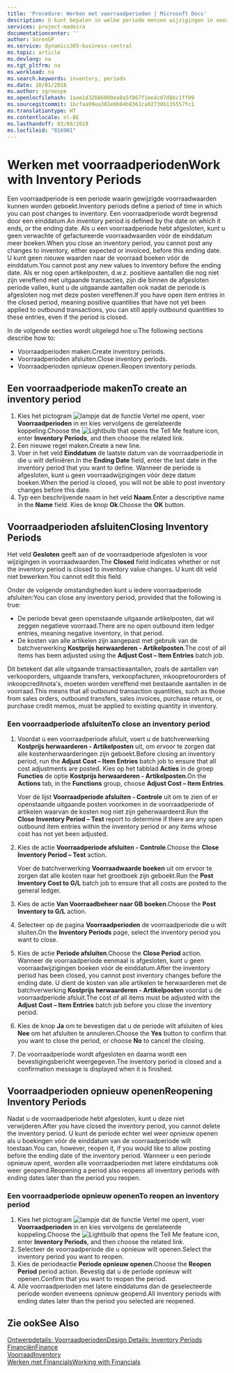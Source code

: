 ```yaml
---
title: 'Procedure: Werken met voorraadperioden | Microsoft Docs'
description: U kunt bepalen in welke periode mensen wijzigingen in voorraad kunnen boeken door voorraadperioden te definiëren.
services: project-madeira
documentationcenter: ''
author: SorenGP
ms.service: dynamics365-business-central
ms.topic: article
ms.devlang: na
ms.tgt_pltfrm: na
ms.workload: na
ms.search.keywords: inventory, periods
ms.date: 10/01/2018
ms.author: sgroespe
ms.openlocfilehash: 1aae1d32b86000ea8a5f867f1ee4c07d8bc1ff09
ms.sourcegitcommit: 1bcfaa99ea302e6b84b8361ca02730b135557fc1
ms.translationtype: HT
ms.contentlocale: nl-BE
ms.lasthandoff: 03/08/2019
ms.locfileid: "816901"
---
```

# <a name="work-with-inventory-periods"></a><span data-ttu-id="7ccbf-103">Werken met voorraadperioden</span><span class="sxs-lookup"><span data-stu-id="7ccbf-103">Work with Inventory Periods</span></span>
<span data-ttu-id="7ccbf-104">Een voorraadperiode is een periode waarin gewijzigde voorraadwaarden kunnen worden geboekt.</span><span class="sxs-lookup"><span data-stu-id="7ccbf-104">Inventory periods define a period of time in which you can post changes to inventory.</span></span> <span data-ttu-id="7ccbf-105">Een voorraadperiode wordt begrensd door een einddatum.</span><span class="sxs-lookup"><span data-stu-id="7ccbf-105">An inventory period is defined by the date on which it ends, or the ending date.</span></span> <span data-ttu-id="7ccbf-106">Als u een voorraadperiode hebt afgesloten, kunt u geen verwachte of gefactureerde voorraadwaarden vóór de einddatum meer boeken.</span><span class="sxs-lookup"><span data-stu-id="7ccbf-106">When you close an inventory period, you cannot post any changes to inventory, either expected or invoiced, before this ending date.</span></span> <span data-ttu-id="7ccbf-107">U kunt geen nieuwe waarden naar de voorraad boeken vóór de einddatum.</span><span class="sxs-lookup"><span data-stu-id="7ccbf-107">You cannot post any new values to inventory before the ending date.</span></span> <span data-ttu-id="7ccbf-108">Als er nog open artikelposten, d.w.z. positieve aantallen die nog niet zijn vereffend met uitgaande transacties, zijn die binnen de afgesloten periode vallen, kunt u de uitgaande aantallen ook nadat de periode is afgesloten nog met deze posten vereffenen.</span><span class="sxs-lookup"><span data-stu-id="7ccbf-108">If you have open item entries in the closed period, meaning positive quantities that have not yet been applied to outbound transactions, you can still apply outbound quantities to these entries, even if the period is closed.</span></span>  

<span data-ttu-id="7ccbf-109">In de volgende secties wordt uitgelegd hoe u:</span><span class="sxs-lookup"><span data-stu-id="7ccbf-109">The following sections describe how to:</span></span>  

* <span data-ttu-id="7ccbf-110">Voorraadperioden maken.</span><span class="sxs-lookup"><span data-stu-id="7ccbf-110">Create inventory periods.</span></span>  
* <span data-ttu-id="7ccbf-111">Voorraadperioden afsluiten.</span><span class="sxs-lookup"><span data-stu-id="7ccbf-111">Close inventory periods.</span></span>  
* <span data-ttu-id="7ccbf-112">Voorraadperioden opnieuw openen.</span><span class="sxs-lookup"><span data-stu-id="7ccbf-112">Reopen inventory periods.</span></span>  

## <a name="to-create-an-inventory-period"></a><span data-ttu-id="7ccbf-113">Een voorraadperiode maken</span><span class="sxs-lookup"><span data-stu-id="7ccbf-113">To create an inventory period</span></span>  
1. <span data-ttu-id="7ccbf-114">Kies het pictogram ![lampje dat de functie Vertel me opent](media/ui-search/search_small.png "Vertel me wat u wilt doen"), voer **Voorraadperioden** in en kies vervolgens de gerelateerde koppeling.</span><span class="sxs-lookup"><span data-stu-id="7ccbf-114">Choose the ![Lightbulb that opens the Tell Me feature](media/ui-search/search_small.png "Tell me what you want to do") icon, enter **Inventory Periods**, and then choose the related link.</span></span>  
2. <span data-ttu-id="7ccbf-115">Een nieuwe regel maken.</span><span class="sxs-lookup"><span data-stu-id="7ccbf-115">Create a new line.</span></span>  
3. <span data-ttu-id="7ccbf-116">Voer in het veld **Einddatum** de laatste datum van de voorraadperiode in die u wilt definiëren.</span><span class="sxs-lookup"><span data-stu-id="7ccbf-116">In the **Ending Date** field, enter the last date in the inventory period that you want to define.</span></span> <span data-ttu-id="7ccbf-117">Wanneer de periode is afgesloten, kunt u geen voorraadwijzigingen vóór deze datum boeken.</span><span class="sxs-lookup"><span data-stu-id="7ccbf-117">When the period is closed, you will not be able to post inventory changes before this date.</span></span>  
4. <span data-ttu-id="7ccbf-118">Typ een beschrijvende naam in het veld **Naam**.</span><span class="sxs-lookup"><span data-stu-id="7ccbf-118">Enter a descriptive name in the **Name** field.</span></span> <span data-ttu-id="7ccbf-119">Kies de knop **Ok**.</span><span class="sxs-lookup"><span data-stu-id="7ccbf-119">Choose the **OK** button.</span></span>  

## <a name="closing-inventory-periods"></a><span data-ttu-id="7ccbf-120">Voorraadperioden afsluiten</span><span class="sxs-lookup"><span data-stu-id="7ccbf-120">Closing Inventory Periods</span></span>  
<span data-ttu-id="7ccbf-121">Het veld **Gesloten** geeft aan of de voorraadperiode afgesloten is voor wijzigingen in voorraadwaarden.</span><span class="sxs-lookup"><span data-stu-id="7ccbf-121">The **Closed** field indicates whether or not the inventory period is closed to inventory value changes.</span></span> <span data-ttu-id="7ccbf-122">U kunt dit veld niet bewerken.</span><span class="sxs-lookup"><span data-stu-id="7ccbf-122">You cannot edit this field.</span></span>  

<span data-ttu-id="7ccbf-123">Onder de volgende omstandigheden kunt u iedere voorraadperiode afsluiten:</span><span class="sxs-lookup"><span data-stu-id="7ccbf-123">You can close any inventory period, provided that the following is true:</span></span>  

* <span data-ttu-id="7ccbf-124">De periode bevat geen openstaande uitgaande artikelposten, dat wil zeggen negatieve voorraad.</span><span class="sxs-lookup"><span data-stu-id="7ccbf-124">There are no open outbound item ledger entries, meaning negative inventory, in that period.</span></span>  
* <span data-ttu-id="7ccbf-125">De kosten van alle artikelen zijn aangepast met gebruik van de batchverwerking **Kostprijs herwaarderen - Artikelposten**.</span><span class="sxs-lookup"><span data-stu-id="7ccbf-125">The cost of all items has been adjusted using the **Adjust Cost – Item Entries** batch job.</span></span>  

<span data-ttu-id="7ccbf-126">Dit betekent dat alle uitgaande transactieaantallen, zoals de aantallen van verkooporders, uitgaande transfers, verkoopfacturen, inkoopretourorders of inkoopcreditnota's, moeten worden vereffend met bestaande aantallen in de voorraad.</span><span class="sxs-lookup"><span data-stu-id="7ccbf-126">This means that all outbound transaction quantities, such as those from sales orders, outbound transfers, sales invoices, purchase returns, or purchase credit memos, must be applied to existing quantity in inventory.</span></span>  

### <a name="to-close-an-inventory-period"></a><span data-ttu-id="7ccbf-127">Een voorraadperiode afsluiten</span><span class="sxs-lookup"><span data-stu-id="7ccbf-127">To close an inventory period</span></span>  
1. <span data-ttu-id="7ccbf-128">Voordat u een voorraadperiode afsluit, voert u de batchverwerking **Kostprijs herwaarderen - Artikelposten** uit, om ervoor te zorgen dat alle kostenherwaarderingen zijn geboekt.</span><span class="sxs-lookup"><span data-stu-id="7ccbf-128">Before closing an inventory period, run the **Adjust Cost – Item Entries** batch job to ensure that all cost adjustments are posted.</span></span> <span data-ttu-id="7ccbf-129">Kies op het tabblad **Acties** in de groep **Functies** de optie **Kostprijs herwaarderen - Artikelposten**.</span><span class="sxs-lookup"><span data-stu-id="7ccbf-129">On the **Actions** tab, in the **Functions** group, choose **Adjust Cost – Item Entries**.</span></span>  

     <span data-ttu-id="7ccbf-130">Voer de lijst **Voorraadperiode afsluiten - Controle** uit om te zien of er openstaande uitgaande posten voorkomen in de voorraadperiode of artikelen waarvan de kosten nog niet zijn geherwaardeerd.</span><span class="sxs-lookup"><span data-stu-id="7ccbf-130">Run the **Close Inventory Period – Test** report to determine if there are any open outbound item entries within the inventory period or any items whose cost has not yet been adjusted.</span></span>  
2. <span data-ttu-id="7ccbf-131">Kies de actie **Voorraadperiode afsluiten - Controle**.</span><span class="sxs-lookup"><span data-stu-id="7ccbf-131">Choose the **Close Inventory Period – Test** action.</span></span>  

     <span data-ttu-id="7ccbf-132">Voer de batchverwerking **Voorraadwaarde boeken** uit om ervoor te zorgen dat alle kosten naar het grootboek zijn geboekt.</span><span class="sxs-lookup"><span data-stu-id="7ccbf-132">Run the **Post Inventory Cost to G/L** batch job to ensure that all costs are posted to the general ledger.</span></span>  
3. <span data-ttu-id="7ccbf-133">Kies de actie **Van Voorraadbeheer naar GB boeken**.</span><span class="sxs-lookup"><span data-stu-id="7ccbf-133">Choose the **Post Inventory to G/L** action.</span></span>  
4. <span data-ttu-id="7ccbf-134">Selecteer op de pagina **Voorraadperioden** de voorraadperiode die u wilt sluiten.</span><span class="sxs-lookup"><span data-stu-id="7ccbf-134">On the **Inventory Periods** page, select the inventory period you want to close.</span></span>  
5. <span data-ttu-id="7ccbf-135">Kies de actie **Periode afsluiten**.</span><span class="sxs-lookup"><span data-stu-id="7ccbf-135">Choose the **Close Period** action.</span></span> <span data-ttu-id="7ccbf-136">Wanneer de voorraadperiode eenmaal is afgesloten, kunt u geen voorraadwijzigingen boeken vóór de einddatum.</span><span class="sxs-lookup"><span data-stu-id="7ccbf-136">After the inventory period has been closed, you cannot post inventory changes before the ending date.</span></span> <span data-ttu-id="7ccbf-137">U dient de kosten van alle artikelen te herwaarderen met de batchverwerking **Kostprijs herwaarderen - Artikelposten** voordat u de voorraadperiode afsluit.</span><span class="sxs-lookup"><span data-stu-id="7ccbf-137">The cost of all items must be adjusted with the **Adjust Cost – Item Entries** batch job before you close the inventory period.</span></span>  
6. <span data-ttu-id="7ccbf-138">Kies de knop **Ja** om te bevestigen dat u de periode wilt afsluiten of kies **Nee** om het afsluiten te annuleren.</span><span class="sxs-lookup"><span data-stu-id="7ccbf-138">Choose the **Yes** button to confirm that you want to close the period, or choose **No** to cancel the closing.</span></span>  
7. <span data-ttu-id="7ccbf-139">De voorraadperiode wordt afgesloten en daarna wordt een bevestigingsbericht weergegeven.</span><span class="sxs-lookup"><span data-stu-id="7ccbf-139">The inventory period is closed and a confirmation message is displayed when it is finished.</span></span>  

## <a name="reopening-inventory-periods"></a><span data-ttu-id="7ccbf-140">Voorraadperioden opnieuw openen</span><span class="sxs-lookup"><span data-stu-id="7ccbf-140">Reopening Inventory Periods</span></span>  
<span data-ttu-id="7ccbf-141">Nadat u de voorraadperiode hebt afgesloten, kunt u deze niet verwijderen.</span><span class="sxs-lookup"><span data-stu-id="7ccbf-141">After you have closed the inventory period, you cannot delete the inventory period.</span></span> <span data-ttu-id="7ccbf-142">U kunt de periode echter wel weer opnieuw openen als u boekingen vóór de einddatum van de voorraadperiode wilt toestaan.</span><span class="sxs-lookup"><span data-stu-id="7ccbf-142">You can, however, reopen it, if you would like to allow posting before the ending date of the inventory period.</span></span> <span data-ttu-id="7ccbf-143">Wanneer u een periode opnieuw opent, worden alle voorraadperioden met latere einddatums ook weer geopend.</span><span class="sxs-lookup"><span data-stu-id="7ccbf-143">Reopening a period also reopens all inventory periods with ending dates later than the period you reopen.</span></span>  

### <a name="to-reopen-an-inventory-period"></a><span data-ttu-id="7ccbf-144">Een voorraadperiode opnieuw openen</span><span class="sxs-lookup"><span data-stu-id="7ccbf-144">To reopen an inventory period</span></span>  
1. <span data-ttu-id="7ccbf-145">Kies het pictogram ![lampje dat de functie Vertel me opent](media/ui-search/search_small.png "Vertel me wat u wilt doen"), voer **Voorraadperioden** in en kies vervolgens de gerelateerde koppeling.</span><span class="sxs-lookup"><span data-stu-id="7ccbf-145">Choose the ![Lightbulb that opens the Tell Me feature](media/ui-search/search_small.png "Tell me what you want to do") icon, enter **Inventory Periods**, and then choose the related link.</span></span>  
2. <span data-ttu-id="7ccbf-146">Selecteer de voorraadperiode die u opnieuw wilt openen.</span><span class="sxs-lookup"><span data-stu-id="7ccbf-146">Select the inventory period you want to reopen.</span></span>  
3. <span data-ttu-id="7ccbf-147">Kies de periodeactie **Periode opnieuw openen**.</span><span class="sxs-lookup"><span data-stu-id="7ccbf-147">Choose the **Reopen Period** period action.</span></span> <span data-ttu-id="7ccbf-148">Bevestig dat u de periode opnieuw wilt openen.</span><span class="sxs-lookup"><span data-stu-id="7ccbf-148">Confirm that you want to reopen the period.</span></span>  
4. <span data-ttu-id="7ccbf-149">Alle voorraadperioden met latere einddatums dan de geselecteerde periode worden eveneens opnieuw geopend.</span><span class="sxs-lookup"><span data-stu-id="7ccbf-149">All inventory periods with ending dates later than the period you selected are reopened.</span></span>  

## <a name="see-also"></a><span data-ttu-id="7ccbf-150">Zie ook</span><span class="sxs-lookup"><span data-stu-id="7ccbf-150">See Also</span></span>  
[<span data-ttu-id="7ccbf-151">Ontwerpdetails: Voorraadperioden</span><span class="sxs-lookup"><span data-stu-id="7ccbf-151">Design Details: Inventory Periods</span></span>](design-details-inventory-periods.md)  
[<span data-ttu-id="7ccbf-152">Financiën</span><span class="sxs-lookup"><span data-stu-id="7ccbf-152">Finance</span></span>](finance.md)  
[<span data-ttu-id="7ccbf-153">Voorraad</span><span class="sxs-lookup"><span data-stu-id="7ccbf-153">Inventory</span></span>](inventory-manage-inventory.md)  
[<span data-ttu-id="7ccbf-154">Werken met Financials</span><span class="sxs-lookup"><span data-stu-id="7ccbf-154">Working with Financials</span></span>](ui-work-product.md)
